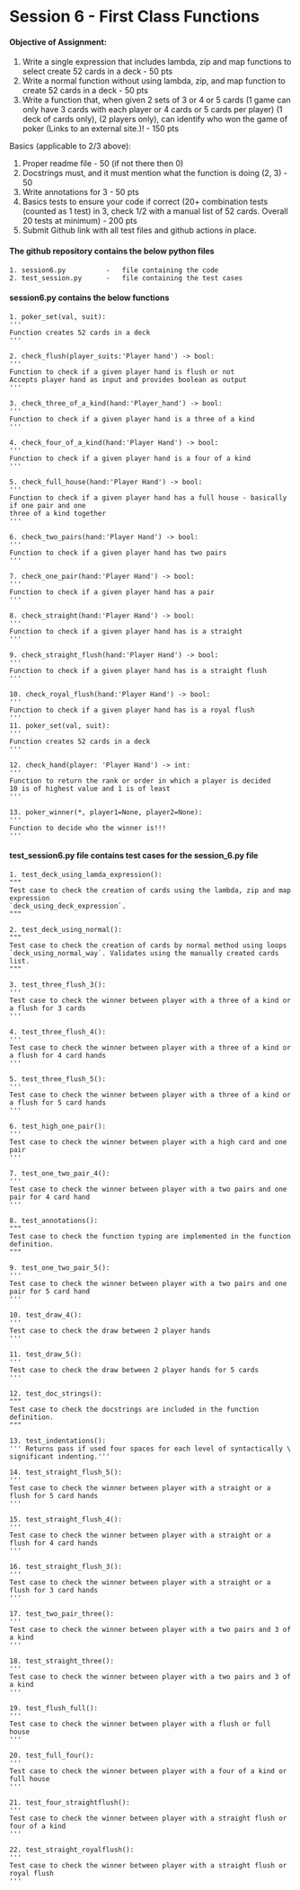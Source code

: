 # Session 6 - First Class Functions

#### Objective of Assignment:

1. Write a single expression that includes lambda, zip and map functions to select create 52 cards in a deck - 50 pts
2. Write a normal function without using lambda, zip, and map function to create 52 cards in a deck - 50 pts
3. Write a function that, when given 2 sets of 3 or 4 or 5 cards (1 game can only have 3 cards with each player or 4 cards or 5 cards per player) (1 deck of cards only), (2 players only), can identify who won the game of poker (Links to an external site.)! - 150 pts

Basics (applicable to 2/3 above):

1. Proper readme file - 50 (if not there then 0)
2. Docstrings must, and it must mention what the function is doing (2, 3) - 50
3. Write annotations for 3 - 50 pts
4. Basics tests to ensure your code if correct (20+ combination tests (counted as 1 test) in 3, check 1/2 with a manual list of 52 cards. Overall 20 tests at minimum) - 200 pts
5. Submit Github link with all test files and github actions in place. 

#### The github repository contains the below python files

    1. session6.py          -   file containing the code
    2. test_session.py      -   file containing the test cases

#### session6.py contains the below functions

    1. poker_set(val, suit):
    '''
    Function creates 52 cards in a deck
    '''
    
    2. check_flush(player_suits:'Player hand') -> bool:
    '''
    Function to check if a given player hand is flush or not
    Accepts player hand as input and provides boolean as output
    '''
    
    3. check_three_of_a_kind(hand:'Player_hand') -> bool:
    '''
    Function to check if a given player hand is a three of a kind
    '''
    
    4. check_four_of_a_kind(hand:'Player Hand') -> bool:
    '''
    Function to check if a given player hand is a four of a kind
    '''
    
    5. check_full_house(hand:'Player Hand') -> bool:
    '''
    Function to check if a given player hand has a full house - basically if one pair and one
    three of a kind together 
    '''
    
    6. check_two_pairs(hand:'Player Hand') -> bool:
    '''
    Function to check if a given player hand has two pairs 
    '''
    
    7. check_one_pair(hand:'Player Hand') -> bool:
    '''
    Function to check if a given player hand has a pair
    '''
    
    8. check_straight(hand:'Player Hand') -> bool:
    '''
    Function to check if a given player hand has is a straight
    '''
    
    9. check_straight_flush(hand:'Player Hand') -> bool:
    '''
    Function to check if a given player hand has is a straight flush
    '''
    
    10. check_royal_flush(hand:'Player Hand') -> bool:
    '''
    Function to check if a given player hand has is a royal flush
    '''
    11. poker_set(val, suit):
    '''
    Function creates 52 cards in a deck
    '''
    
    12. check_hand(player: 'Player Hand') -> int:
    '''
    Function to return the rank or order in which a player is decided
    10 is of highest value and 1 is of least
    '''
    
    13. poker_winner(*, player1=None, player2=None):
    '''
    Function to decide who the winner is!!!
    '''
    
#### test_session6.py file contains test cases for the session_6.py file


    1. test_deck_using_lamda_expression():
    """
    Test case to check the creation of cards using the lambda, zip and map expression
    `deck_using_deck_expression`.
    """
    
    2. test_deck_using_normal():
    """
    Test case to check the creation of cards by normal method using loops
    `deck_using_normal_way`. Validates using the manually created cards list.
    """
    
    3. test_three_flush_3():
    '''
    Test case to check the winner between player with a three of a kind or a flush for 3 cards
    '''
    
    4. test_three_flush_4():
    '''
    Test case to check the winner between player with a three of a kind or a flush for 4 card hands
    '''
    
    5. test_three_flush_5():
    '''
    Test case to check the winner between player with a three of a kind or a flush for 5 card hands
    '''
    
    6. test_high_one_pair():
    '''
    Test case to check the winner between player with a high card and one pair
    '''
    
    7. test_one_two_pair_4():
    '''
    Test case to check the winner between player with a two pairs and one pair for 4 card hand
    '''
    
    8. test_annotations():
    """
    Test case to check the function typing are implemented in the function
    definition.
    """
    
    9. test_one_two_pair_5():
    '''
    Test case to check the winner between player with a two pairs and one pair for 5 card hand
    '''
    
    10. test_draw_4():
    '''
    Test case to check the draw between 2 player hands
    '''
    
    11. test_draw_5():
    '''
    Test case to check the draw between 2 player hands for 5 cards
    '''
    
    12. test_doc_strings():
    """
    Test case to check the docstrings are included in the function definition.
    """
    
    13. test_indentations():
    ''' Returns pass if used four spaces for each level of syntactically \
    significant indenting.'''
    
    14. test_straight_flush_5():
    '''
    Test case to check the winner between player with a straight or a flush for 5 card hands
    '''
    
    15. test_straight_flush_4():
    '''
    Test case to check the winner between player with a straight or a flush for 4 card hands
    '''
    
    16. test_straight_flush_3():
    '''
    Test case to check the winner between player with a straight or a flush for 3 card hands
    '''
    
    17. test_two_pair_three():
    '''
    Test case to check the winner between player with a two pairs and 3 of a kind
    '''
    
    18. test_straight_three():
    '''
    Test case to check the winner between player with a two pairs and 3 of a kind
    '''
    
    19. test_flush_full():
    '''
    Test case to check the winner between player with a flush or full house
    '''
    
    20. test_full_four():
    '''
    Test case to check the winner between player with a four of a kind or full house
    '''
    
    21. test_four_straightflush():
    '''
    Test case to check the winner between player with a straight flush or four of a kind
    '''
    
    22. test_straight_royalflush():
    '''
    Test case to check the winner between player with a straight flush or royal flush
    '''